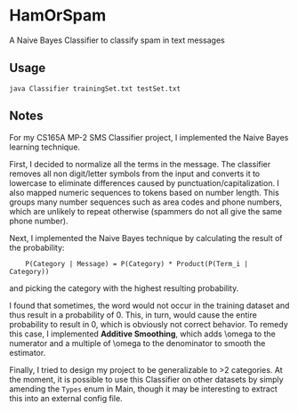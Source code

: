 # HamOrSpam
A Naive Bayes Classifier to classify spam in text messages

## Usage
`java Classifier trainingSet.txt testSet.txt`

## Notes

For my CS165A MP-2 SMS Classifier project, I implemented the Naive Bayes
learning technique.


First, I decided to normalize all the terms in the message. The classifier
removes all non digit/letter symbols from the input and converts it to lowercase
to eliminate differences caused by punctuation/capitalization. I also mapped
numeric sequences to tokens based on number length. This groups many number
sequences such as area codes and phone numbers, which are unlikely to repeat
otherwise (spammers do not all give the same phone number).


Next, I implemented the Naive Bayes technique by calculating the result of the
probability:

`````
    P(Category | Message) = P(Category) * Product(P(Term_i | Category))
`````

and picking the category with the highest resulting probability.


I found that sometimes, the word would not occur in the training dataset and
thus result in a probability of 0. This, in turn, would cause the entire
probability to result in 0, which is obviously not correct behavior. To
remedy this case, I implemented **Additive Smoothing**, which adds \omega
to the numerator and a multiple of \omega to the denominator to smooth the
estimator.


Finally, I tried to design my project to be generalizable to >2 categories.
At the moment, it is possible to use this Classifier on other datasets by
simply amending the `Types` enum in Main, though it may be interesting to
extract this into an external config file.
